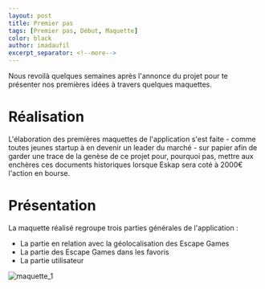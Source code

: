 ```yaml
---
layout: post
title: Premier pas
tags: [Premier pas, Début, Maquette]
color: black
author: imadaufil
excerpt_separator: <!--more-->
---
```


Nous revoilà quelques semaines après l'annonce du projet pour te présenter nos premières idées à travers quelques maquettes.

<!--more-->

Réalisation
===========

L'élaboration des premières maquettes de l'application s'est faite  - comme toutes jeunes startup à en devenir un leader du marché - sur papier afin de garder une trace de la genèse de ce projet pour, pourquoi pas, mettre aux enchères ces documents historiques lorsque Eskap sera coté à 2000€ l'action en bourse.


Présentation
============

La maquette réalisé regroupe trois parties générales de l'application : 

* La partie en relation avec la géolocalisation des Escape Games
* La partie des Escape Games dans les favoris
* La partie utilisateur 



![maquette_1](../../../assets/img/maquette_1.jpg "Maquette 1")